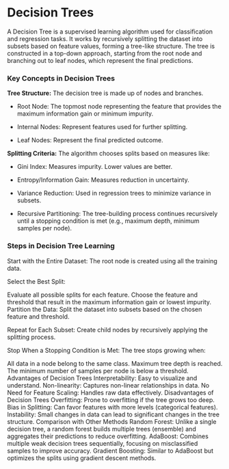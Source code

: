 # Decision Trees
A Decision Tree is a supervised learning algorithm used for classification and regression tasks. It works by recursively splitting the dataset into subsets based on feature values, forming a tree-like structure. The tree is constructed in a top-down approach, starting from the root node and branching out to leaf nodes, which represent the final predictions.

### Key Concepts in Decision Trees

**Tree Structure:** The decision tree is made up of nodes and branches.

* Root Node: The topmost node representing the feature that provides the maximum information gain or minimum impurity.

* Internal Nodes: Represent features used for further splitting.

* Leaf Nodes: Represent the final predicted outcome.

**Splitting Criteria:** The algorithm chooses splits based on measures like:

* Gini Index: Measures impurity. Lower values are better.
  
* Entropy/Information Gain: Measures reduction in uncertainty.
  
* Variance Reduction: Used in regression trees to minimize variance in subsets.
  
* Recursive Partitioning: The tree-building process continues recursively until a stopping condition is met (e.g., maximum depth, minimum samples per node).

### Steps in Decision Tree Learning
Start with the Entire Dataset: The root node is created using all the training data.

Select the Best Split:

Evaluate all possible splits for each feature.
Choose the feature and threshold that result in the maximum information gain or lowest impurity.
Partition the Data: Split the dataset into subsets based on the chosen feature and threshold.

Repeat for Each Subset: Create child nodes by recursively applying the splitting process.

Stop When a Stopping Condition is Met: The tree stops growing when:

All data in a node belong to the same class.
Maximum tree depth is reached.
The minimum number of samples per node is below a threshold.
Advantages of Decision Trees
Interpretability: Easy to visualize and understand.
Non-linearity: Captures non-linear relationships in data.
No Need for Feature Scaling: Handles raw data effectively.
Disadvantages of Decision Trees
Overfitting: Prone to overfitting if the tree grows too deep.
Bias in Splitting: Can favor features with more levels (categorical features).
Instability: Small changes in data can lead to significant changes in the tree structure.
Comparison with Other Methods
Random Forest: Unlike a single decision tree, a random forest builds multiple trees (ensemble) and aggregates their predictions to reduce overfitting.
AdaBoost: Combines multiple weak decision trees sequentially, focusing on misclassified samples to improve accuracy.
Gradient Boosting: Similar to AdaBoost but optimizes the splits using gradient descent methods.

